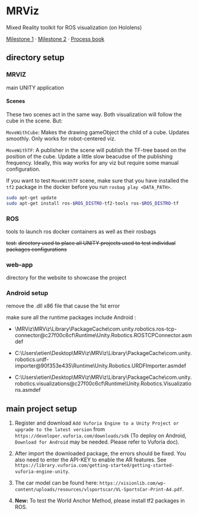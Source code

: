 # MRViz

Mixed Reality toolkit for ROS visualization (on Hololens)

[Milestone 1](./milestone_1.pdf) · [Milestone 2](./milestone_2.pdf) · [Process book](./process_book.pdf)

## directory setup

### MRVIZ

main UNITY application

#### Scenes

These two scenes act in the same way. Both visualization will follow the cube in the scene. But:

`MoveWithCube`: Makes the drawing gameObject the child of a cube. Updates smoothly. Only works for robot-centered viz.

`MoveWithTF`: A publisher in the scene will publish the TF-tree based on the position of the cube. Update a little slow beacudse of the publishing frequency. Ideally, this way works for any viz but require some manual configuration.

If you want to test `MoveWithTF` scene, make sure that you have installed the `tf2` package in the docker before you run `rosbag play <DATA_PATH>`.

```sh
sudo apt-get update
sudo apt-get install ros-$ROS_DISTRO-tf2-tools ros-$ROS_DISTRO-tf
```

### ROS

tools to launch ros docker containers as well as their rosbags

~~test:~~
~~directory used to place all UNITY projects used to test individual packages configurations~~

### web-app

directory for the website to showcase the project

### Android setup 

remove the .dll x86 file that cause the 1st error

make sure all the runtime packages include Android : 

- \MRViz\MRViz\Library\PackageCache\com.unity.robotics.ros-tcp-connector@c27f00c6cf\Runtime\Unity.Robotics.ROSTCPConnector.asmdef

- C:\Users\etien\Desktop\MRViz\MRViz\Library\PackageCache\com.unity.robotics.urdf-importer@90f353e435\Runtime\Unity.Robotics.URDFImporter.asmdef

- C:\Users\etien\Desktop\MRViz\MRViz\Library\PackageCache\com.unity.robotics.visualizations@c27f00c6cf\Runtime\Unity.Robotics.Visualizations.asmdef

## main project setup

1. Register and download `Add Vuforia Engine to a Unity Project or upgrade to the latest version` from `https://developer.vuforia.com/downloads/sdk` (To deploy on Android, `Download for Android` may be needed. Please refer to Vuforia doc).

2. After import the downloaded package, the errors should be fixed. You also need to enter the API-KEY to enable the AR features. See `https://library.vuforia.com/getting-started/getting-started-vuforia-engine-unity`.

3. The car model can be found here: `https://visionlib.com/wp-content/uploads/resources/vlsportscar/VL-SportsCar-Print-A4.pdf`.


4. **New:** To test the World Anchor Method, please install tf2 packages in ROS.
